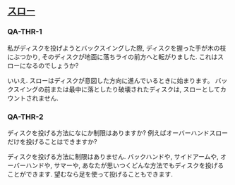## [スロー](80201)

### QA-THR-1
私がディスクを投げようとバックスイングした際,
ディスクを握った手が木の枝にぶつかり,
そのディスクが地面に落ちライの前方へと転がりました.
これはスローになるのでしょうか?

いいえ.
スローはディスクが意図した方向に進んでいるときに始まります。
バックスイングの前または最中に落としたり破壊されたディスクは,
スローとしてカウントされません.

### QA-THR-2
ディスクを投げる方法になにか制限はありますか?
例えばオーバーハンドスローだけを投げることはできますか?

ディスクを投げる方法に制限はありません.
バックハンドや,
サイドアームや,
オーバーハンドや,
サマーや,
あなたが思いつくどんな方法でもディスクを投げることができます.
望むなら足を使って投げることもできます.
